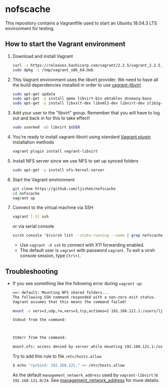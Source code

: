 # nofscache

This repository contains a Vagrantfile used to start an Ubuntu 18.04.3 LTS environment for testing.


## How to start the Vagrant environment

1. Download and install Vagrant
   ```bash
   curl -s https://releases.hashicorp.com/vagrant/2.2.5/vagrant_2.2.5_x86_64.deb -o /tmp/vagrant_x86_64.deb
   sudo dpkg -i /tmp/vagrant_x86_64.deb
   ```

2. This Vagrant environment uses the libvirt provider. We need to have all the build dependencies installed in order to use [vagrant-libvirt](https://github.com/vagrant-libvirt/vagrant-libvirt)
   ```bash
   sudo apt-get update
   sudo apt-get -y install qemu libvirt-bin ebtables dnsmasq-base
   sudo apt-get -y install libxslt-dev libxml2-dev libvirt-dev zlib1g-dev ruby-dev
   ```

3. Add your user to the "libvirt" group. Remember that you will have to log out and back in for this to take effect!
   ```bash
   sudo usermod -aG libvirt $USER
   ```

4. You're ready to install vagrant-libvirt using standard [Vagrant plugin](http://docs.vagrantup.com/v2/plugins/usage.html) installation methods
   ```bash
   vagrant plugin install vagrant-libvirt
   ```

5. Install NFS server since we use NFS to set up synced folders
   ```bash
   sudo apt-get -y install nfs-kernel-server
   ```

6. Start the Vagrant environment
   ```bash
   git clone https://github.com/ljishen/nofscache
   cd nofscache
   vagrant up
   ```

7. Connect to the virtual machine via SSH
   ```bash
   vagrant [-X] ssh
   ```
   or via serial console
   ```bash
   virsh console "$(virsh list --state-running --name | grep nofscache)"
   ```
    - Use `vagrant -X ssh` to connect with X11 forwarding enabled.
    - The default user is `vagrant` with password `vagrant`. To exit a virsh console session, type `Ctrl+]`.


## Troubleshooting

- If you see something like the following error during `vagrant up`:
  ```bash
  ==> default: Mounting NFS shared folders...
  The following SSH command responded with a non-zero exit status.
  Vagrant assumes that this means the command failed!

  mount -o vers=3,udp,rw,vers=3,tcp,actimeo=2 192.168.121.1:/users/ljishen/nofscache /vagrant

  Stdout from the command:



  Stderr from the command:

  mount.nfs: access denied by server while mounting 192.168.121.1:/users/ljishen/nofscache
  ```

  Try to add this rule to file `/etc/hosts.allow`
  ```bash
  $ echo "rpcbind: 192.168.121." >> /etc/hosts.allow
  ```
  As the default `management_network_address` used by `vagrant-libvirt` is `192.168.121.0/24`. See [management_network_address](https://github.com/vagrant-libvirt/vagrant-libvirt#management-network) for more details.
